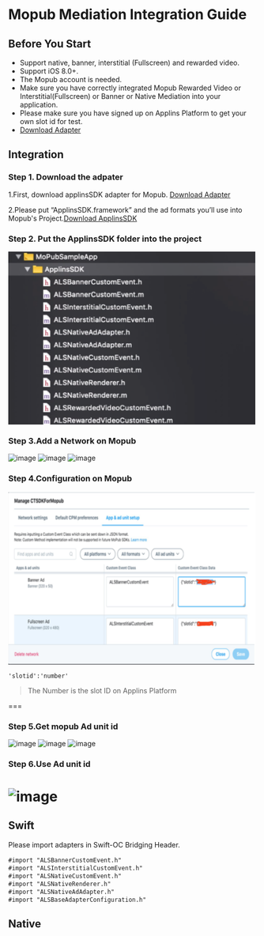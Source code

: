 # Mopub Mediation Integration Guide

## <a name="start">Before You Start</a>  

* Support native, banner, interstitial (Fullscreen) and rewarded video.
* Support iOS 8.0+.
* The Mopub account is needed. 
* Make sure you have correctly integrated Mopub Rewarded Video or Interstitial(Fullscreen) or Banner or Native Mediation into your application.
* Please make sure you have signed up on Applins Platform to get your own slot id for test.
* [Download Adapter](https://github.com/ad-thor/iOS_SDK/blob/master/iOS_ApplinsSDK_Adapter%20%20_For_Mopub.zip)

## <a name="Docking">Integration</a>

### Step 1. Download the adpater

1.First, download applinsSDK adapter for Mopub. [Download Adapter](https://github.com/ad-thor/iOS_SDK/blob/master/iOS_ApplinsSDK_Adapter%20%20_For_Mopub.zip)

2.Please put “ApplinsSDK.framework” and the ad formats you’ll use into Mopub's Project.[Download ApplinsSDK](https://github.com/ad-thor/iOS_SDK/blob/master/ApplinsSDK.framework.zip)

### Step 2. Put the ApplinsSDK folder into the project


 <img src="https://github.com/ad-thor/iOS_SDK/blob/master/img/mopub_adapter.png" width = "500" height = "350" alt="图片名称" align=center />

### Step 3.Add a Network on Mopub

![image](https://user-images.githubusercontent.com/13117454/35846618-565c845e-0b52-11e8-8397-639a0c0e4a3b.png)
![image](https://user-images.githubusercontent.com/13117454/35846744-d152ca9c-0b52-11e8-8b88-687e550b2cc1.png)
![image](https://user-images.githubusercontent.com/13117454/35846757-d92dab06-0b52-11e8-8cdf-b8b61533517e.png)

### Step 4.Configuration on Mopub

<img src="https://github.com/ad-thor/iOS_SDK/blob/master/img/mopub_configuration.png" width = "500" height = "350" alt="图片名称" align=center />

```
'slotid':'number'
```

> The Number is the slot ID on Applins Platform

===
### Step 5.Get mopub Ad unit id
![image](https://user-images.githubusercontent.com/13117454/35846889-59f39fde-0b53-11e8-8c13-af823f31350a.png)
![image](https://user-images.githubusercontent.com/13117454/35846900-65d2c8fc-0b53-11e8-9729-fb94b4764b06.png)
![image](https://user-images.githubusercontent.com/13117454/35846910-77dbd8cc-0b53-11e8-97c0-6e90a9bccbd8.png)
### Step 6.Use Ad unit id
![image](https://user-images.githubusercontent.com/13117454/35846975-b426c9cc-0b53-11e8-90f3-d6f0fd06b8b1.png)
===  

## <a name="Docking">Swift</a>
Please import adapters in Swift-OC Bridging Header.
```
#import "ALSBannerCustomEvent.h"
#import "ALSInterstitialCustomEvent.h"
#import "ALSNativeCustomEvent.h"
#import "ALSNativeRenderer.h"
#import "ALSNativeAdAdapter.h"
#import "ALSBaseAdapterConfiguration.h"
```

## <a name="Docking">Native</a>
